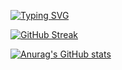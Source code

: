 [![Typing SVG](https://readme-typing-svg.demolab.com/?lines=My+name+is+Brenda+Mwangi;All+about+tech!%20%20%20%20%20%20%20)](https://git.io/typing-svg)

[![GitHub Streak](https://github-readme-streak-stats.herokuapp.com?user=Brenda-Mwangi01&theme=tokyonight&border_radius=10&date_format=M%20j%5B%2C%20Y%5D)](https://git.io/streak-stats)

[![Anurag's GitHub stats](https://github-readme-stats.vercel.app/api?username=brenda-mwangi01)](https://github.com/anuraghazra/github-readme-stats)
